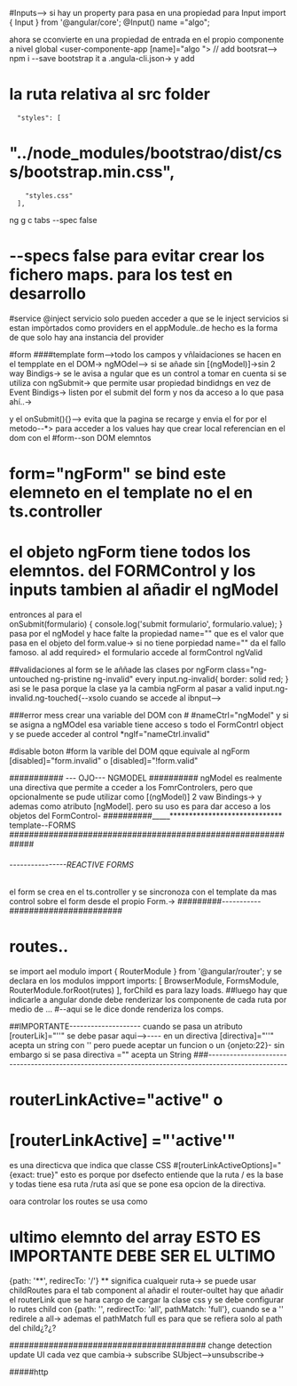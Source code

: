 #Inputs-->
si hay un property para pasa en una propiedad para Input
import { Input } from '@angular/core';
@Input()  name ="algo";

ahora se cconvierte en una propiedad de entrada en el propio componente a nivel global
<user-componente-app  [name]="algo "><user-componente-app>
//
add bootsrat-->
npm i --save bootstrap
it a .angula-cli.json-> y add  
# la ruta relativa al src folder
      "styles": [
#        "../node_modules/bootstrao/dist/css/bootstrap.min.css",
        "styles.css"
      ],



ng g c tabs --spec false
# --specs false  para evitar crear los fichero maps. para los test en desarrollo  

#service
 @inject
 servicio solo pueden acceder a que se le inject servicios si estan impòrtados como providers en el 
 appModule..de hecho es la forma de que solo hay ana instancia del provider

 #form
 ####template form-->todo los campos y vñlaidaciones se hacen en el tempplate en el DOM->
 ngMOdel--> si se añade sin [(ngModel)]->sin 2 way Bindigs-> se le avisa a ngular que es un control
 a tomar en cuenta si se utiliza con ngSubmit->
 que permite usar propiedad bindidngs en vez de Event Bindigs->
 listen por el submit del form y nos da acceso a lo que pasa ahí..->
 <form (ngSubmit)="onSubmit()"> y el onSubmit(){}--> evita que la pagina se recarge y envia el for por
el metodo--*>
para acceder a los values hay que crear local referencian en el dom con el #form--son DOM elemntos 

# form="ngForm" se bind este elemneto en el template no el en ts.controller
# el objeto ngForm tiene todos los elemntos. del FORMControl y los inputs tambien al añadir el ngModel
entronces al para el  
onSubmit(formulario) {
    console.log('submit formulario', formulario.value);
  }
pasa por el ngModel y hace falte la propiedad name="" que es el valor que pasa en el objeto del 
form.value-> si no tiene porpiedad name="" da el fallo famoso.
 al add required>
 el formulario accede al formControl ngValid

 ##validaciones al form se le aññade las clases por ngForm
 class="ng-untouched ng-pristine ng-invalid"
 every 
 input.ng-invalid{
    border: solid red;
} asi se le pasa porque la clase ya la cambia ngForm al pasar a valid
input.ng-invalid.ng-touched{--xsolo cuando se accede al ibnput-->

###error mess crear una variable del DOM con #
#nameCtrl="ngModel" y si se asigna a ngMOdel esa variable tiene acceso s todo el FormContrl object   y
se puede acceder al control  *ngIf="nameCtrl.invalid"

#disable boton #form la varible del DOM qque equivale al ngForm
[disabled]="form.invalid" o [disabled]="!form.valid"


########### --- OJO--- NGMODEL ##########
ngModel es realmente una directiva que permite a cceder a los FomrControlers, pero que opcionalmente 
se pude utilizar como [(ngModel)] 2 vaw Bindings-> y ademas como atributo [ngModel]. pero su uso es para
dar acceso a los objetos del FormControl-
##########_____*****************************   template--FORMS
#############################################################


###### ----------------REACTIVE FORMS
el form se crea en el ts.controller y se sincronoza con el template
da mas control sobre el form desde el propio Form.->
#########-----------#######################

# routes..
se import ael modulo 
import { RouterModule } from '@angular/router';
y se declara en los modulos impport
 imports: [
    BrowserModule,
    FormsModule,
    RouterModule.forRoot(rutes)
  ],
  forChild es para lazy loads. 
  ##luego hay que indicarle a angular donde debe renderizar los componente de cada ruta por medio de ...
   <router-outlet></router-outlet>
   #--aqui se le dice donde renderiza los comps.

##IMPORTANTE-------------------- cuando se pasa un atributo [routerLik]="''" se debe pasar aqui-->----
en un directiva [directiva]="''" acepta un string con '' pero puede aceptar un funcion  o un {onjeto:22}-
sin embargo si se pasa directiva ="" acepta un String
###----------------------------------------------------------------------------------------------------

 # routerLinkActive="active" o
 # [routerLinkActive] ="'active'"
  es una directicva que indica que classe CSS
 #[routerLinkActiveOptions]="{exact: true}" 
 esto es porque por dsefecto entiende que la ruta / es la base y todas tiene esa ruta /ruta
 así que se pone esa opcion de la directiva.

 oara controlar los routes se usa como 
 # ultimo elemnto del array ESTO ES IMPORTANTE DEBE SER EL ULTIMO
  {path: '**', redirecTo: '/'} ** significa cualqueir ruta->
  se puede usar childRoutes para el tab component
  al añadir el router-oultet hay que añadir el routerLink que se hara cargo de cargar la clase css
  y se debe configurar lo rutes child con
    {path: '', redirectTo: 'all', pathMatch: 'full'},
    cuando se a '' redirele a all-> ademas el pathMatch full es para que se refiera solo al path del 
    child¿?¿?


########################################
change detection    
update UI cada vez que cambia->
subscribe SUbject-->unsubscribe->

#####http